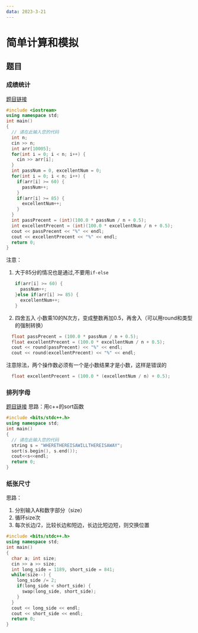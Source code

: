 ```yaml
---
data: 2023-3-21
---
```

# 简单计算和模拟
## 题目
### 成绩统计
[题目链接](https://www.lanqiao.cn/problems/502/learning/?page=1&first_category_id=1&sort=students_count)

```c++
#include <iostream>
using namespace std;
int main()
{
  // 请在此输入您的代码
  int n;
  cin >> n;
  int arr[10005];
  for(int i = 0; i < n; i++) {
    cin >> arr[i];
  }
  int passNum = 0, excellentNum = 0;
  for(int i = 0; i < n; i++) {
    if(arr[i] >= 60) {
      passNum++;
    }
    if(arr[i] >= 85) {
      excellentNum++;
    }
  }
  int passPrecent = (int)(100.0 * passNum / n + 0.5);
  int excellentPrecent = (int)(100.0 * excellentNum / n + 0.5);
  cout << passPrecent << "%" << endl;
  cout << excellentPrecent << "%" << endl;
  return 0;
}
```
注意：
1. 大于85分的情况也是通过,不要用`if-else`
    ```c++
    if(arr[i] >= 60) {
      passNum++;
    }else if(arr[i] >= 85) {
      excellentNum++;
    }
    ```
2. 四舍五入
小数乘10的N次方，变成整数再加0.5，再舍入（可以用round和类型的强制转换）
```c++
  float passPrecent = (100.0 * passNum / n + 0.5);
  float excellentPrecent = (100.0 * excellentNum / n + 0.5);
  cout << round(passPrecent) << "%" << endl;
  cout << round(excellentPrecent) << "%" << endl;
```
注意除法，两个操作数必须有一个是小数结果才是小数，这样是错误的
```c++
  float excellentPrecent = (100.0 * (excellentNum / n) + 0.5);
```
### 排列字母
[题目链接](https://www.lanqiao.cn/problems/2118/learning/?page=1&first_category_id=1&sort=students_count&name=%E6%8E%92%E5%88%97%E5%AD%97%E6%AF%8D)
思路：用c++的sort函数
```c++
#include <bits/stdc++.h>
using namespace std;
int main()
{
  // 请在此输入您的代码
  string s = "WHERETHEREISAWILLTHEREISAWAY";
  sort(s.begin(), s.end());
  cout<<s<<endl;
  return 0;
}
```
### 纸张尺寸
思路：
1. 分别输入A和数字部分（size）
2. 循环size次
3. 每次长边/2，比较长边和短边，长边比短边短，则交换位置

```c++
#include <bits/stdc++.h>
using namespace std;
int main()
{
  char a; int size;
  cin >> a >> size;
  int long_side = 1189, short_side = 841;
  while(size--) {
    long_side /= 2;
    if(long_side < short_side) {
      swap(long_side, short_side);
    }
  }
  cout << long_side << endl;
  cout << short_side << endl;
  return 0;
}
```
